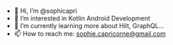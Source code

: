 - 👋 Hi, I’m @sophicapri
- 👀 I’m interested in Kotlin Android Development
- 🌱 I’m currently learning more about Hilt, GraphQL...
- 📫 How to reach me: sophie.capricorne@gmail.com
